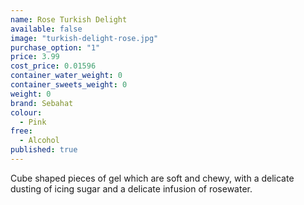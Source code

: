 ```yaml
---
name: Rose Turkish Delight
available: false
image: "turkish-delight-rose.jpg"
purchase_option: "1"
price: 3.99
cost_price: 0.01596
container_water_weight: 0
container_sweets_weight: 0
weight: 0
brand: Sebahat
colour: 
  - Pink
free: 
  - Alcohol
published: true
---
```

Cube shaped pieces of gel which are soft and chewy, with a delicate dusting of icing sugar and a delicate infusion of rosewater.